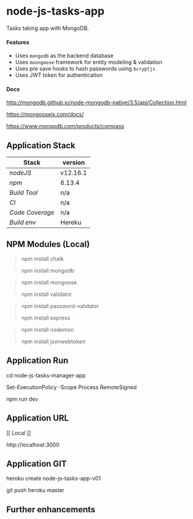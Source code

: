 # node-js-tasks-app
Tasks taking app with MongoDB.

#### Features 
- Uses `mongodb` as the backend database
- Uses `moongoose` framework for entity modeling & validation
- Uses pre save hooks to hash passwords using `bcryptjs`
- Uses JWT token for authentication 

#### Docs
http://mongodb.github.io/node-mongodb-native/3.5/api/Collection.html

https://mongoosejs.com/docs/

https://www.mongodb.com/products/compass 

## Application Stack

Stack  | version |
--- | --- |  
*nodeJS* | v12.16.1
*npm* | 6.13.4
*Build Tool* | n/a
*CI* | n/a
*Code Coverage* | n/a
*Build env* | Hereku

## NPM Modules (Local)
> npm install chalk

> npm install mongodb

> npm install mongoose

> npm install validator

> npm install password-validator

> npm install express

> npm install nodemon

> npm install jsonwebtoken

## Application Run

cd node-js-tasks-manager-app

Set-ExecutionPolicy -Scope Process RemoteSigned

npm run dev

## Application URL

[[ Local ]]

http://localhost:3000 

## Application GIT

heroku create node-js-tasks-app-v01

git push heroku master

## Further enhancements 